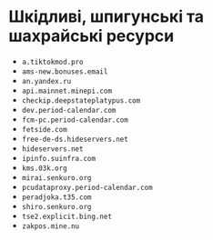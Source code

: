 # Шкідливі, шпигунські та шахрайські ресурси

- `a.tiktokmod.pro`
- `ams-new.bonuses.email`
- `an.yandex.ru`
- `api.mainnet.minepi.com`
- `checkip.deepstateplatypus.com`
- `dev.period-calendar.com`
- `fcm-pc.period-calendar.com`
- `fetside.com`
- `free-de-ds.hideservers.net`
- `hideservers.net`
- `ipinfo.suinfra.com`
- `kms.03k.org`
- `mirai.senkuro.org`
- `pcudataproxy.period-calendar.com`
- `peradjoka.t35.com`
- `shiro.senkuro.org`
- `tse2.explicit.bing.net`
- `zakpos.mine.nu`
